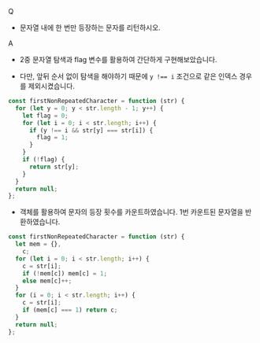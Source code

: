 Q
 - 문자열 내에 한 번만 등장하는 문자를 리턴하시오.

 

A
 - 2중 문자열 탐색과 flag 변수를 활용하여 간단하게 구현해보았습니다. 

 - 다만, 앞뒤 순서 없이 탐색을 해야하기 때문에 `y !== i` 조건으로 같은 인덱스 경우를 제외시켰습니다.
```js
const firstNonRepeatedCharacter = function (str) {
  for (let y = 0; y < str.length - 1; y++) {
    let flag = 0;
    for (let i = 0; i < str.length; i++) {
      if (y !== i && str[y] === str[i]) {
        flag = 1;
      }
    }
    if (!flag) {
      return str[y];
    }
  }
  return null;
};
```

 - 객체를 활용하여 문자의 등장 횟수를 카운트하였습니다. 1번 카운트된 문자열을 반환하였습니다.
```js
const firstNonRepeatedCharacter = function (str) {
  let mem = {},
    c;
  for (let i = 0; i < str.length; i++) {
    c = str[i];
    if (!mem[c]) mem[c] = 1;
    else mem[c]++;
  }
  for (i = 0; i < str.length; i++) {
    c = str[i];
    if (mem[c] === 1) return c;
  }
  return null;
};
```